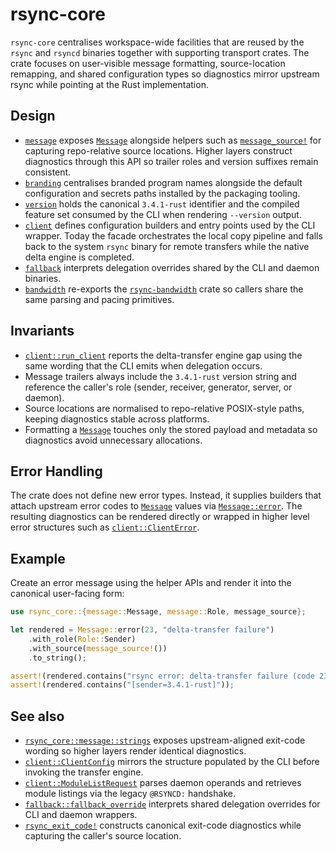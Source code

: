 # rsync-core

`rsync-core` centralises workspace-wide facilities that are reused by the
`rsync` and `rsyncd` binaries together with supporting transport crates. The
crate focuses on user-visible message formatting, source-location remapping, and
shared configuration types so diagnostics mirror upstream rsync while pointing
at the Rust implementation.

## Design

- [`message`](src/message.rs) exposes [`Message`](src/message/struct.Message.html)
  alongside helpers such as [`message_source!`](src/message/macro.message_source.html)
  for capturing repo-relative source locations. Higher layers construct
  diagnostics through this API so trailer roles and version suffixes remain
  consistent.
- [`branding`](src/branding.rs) centralises branded program names alongside the
  default configuration and secrets paths installed by the packaging tooling.
- [`version`](src/version/mod.rs) holds the canonical `3.4.1-rust` identifier and the
  compiled feature set consumed by the CLI when rendering `--version` output.
- [`client`](src/client.rs) defines configuration builders and entry points used
  by the CLI wrapper. Today the facade orchestrates the local copy pipeline and
  falls back to the system `rsync` binary for remote transfers while the native
  delta engine is completed.
- [`fallback`](src/fallback.rs) interprets delegation overrides shared by the
  CLI and daemon binaries.
- [`bandwidth`](src/bandwidth.rs) re-exports the [`rsync-bandwidth`](../bandwidth/README.md)
  crate so callers share the same parsing and pacing primitives.

## Invariants

- [`client::run_client`](src/client.rs) reports the delta-transfer engine gap
  using the same wording that the CLI emits when delegation occurs.
- Message trailers always include the `3.4.1-rust` version string and reference
  the caller's role (sender, receiver, generator, server, or daemon).
- Source locations are normalised to repo-relative POSIX-style paths, keeping
  diagnostics stable across platforms.
- Formatting a [`Message`](src/message/struct.Message.html) touches only the
  stored payload and metadata so diagnostics avoid unnecessary allocations.

## Error Handling

The crate does not define new error types. Instead, it supplies builders that
attach upstream error codes to [`Message`](src/message/struct.Message.html)
values via [`Message::error`](src/message/struct.Message.html#method.error). The
resulting diagnostics can be rendered directly or wrapped in higher level error
structures such as [`client::ClientError`](src/client/struct.ClientError.html).

## Example

Create an error message using the helper APIs and render it into the canonical
user-facing form:

```rust
use rsync_core::{message::Message, message::Role, message_source};

let rendered = Message::error(23, "delta-transfer failure")
    .with_role(Role::Sender)
    .with_source(message_source!())
    .to_string();

assert!(rendered.contains("rsync error: delta-transfer failure (code 23)"));
assert!(rendered.contains("[sender=3.4.1-rust]"));
```

## See also

- [`rsync_core::message::strings`](src/message/strings.rs) exposes upstream-aligned
  exit-code wording so higher layers render identical diagnostics.
- [`client::ClientConfig`](src/client/struct.ClientConfig.html) mirrors the
  structure populated by the CLI before invoking the transfer engine.
- [`client::ModuleListRequest`](src/client/struct.ModuleListRequest.html) parses
  daemon operands and retrieves module listings via the legacy `@RSYNCD:`
  handshake.
- [`fallback::fallback_override`](src/fallback/fn.fallback_override.html)
  interprets shared delegation overrides for CLI and daemon wrappers.
- [`rsync_exit_code!`](src/message/macro.rsync_exit_code.html) constructs
  canonical exit-code diagnostics while capturing the caller's source location.
